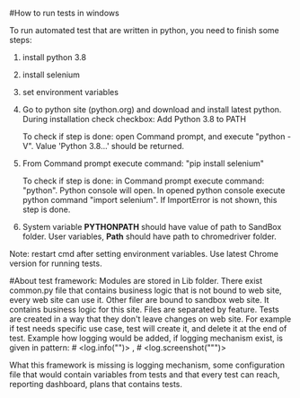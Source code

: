 #How to run tests in windows

To run automated test that are written in python, you need to finish some steps:
 1. install python 3.8
 2. install selenium
 3. set environment variables
 
 1. Go to python site (python.org) and download and install latest python.
    During installation check checkbox: Add Python 3.8 to PATH
    
    To check if step is done: open Command prompt, and execute "python -V". 
    Value 'Python 3.8...' should be returned.
    
 2. From Command prompt execute command: "pip install selenium"
 
    To check if step is done: in Command prompt execute command: "python". Python console
    will open. In opened python console execute python command "import selenium".
    If ImportError is not shown, this step is done.
    
 3. System variable **PYTHONPATH** should have value of  path to SandBox folder.
    User variables, **Path** should have path to chromedriver folder. 
    
Note: restart cmd after setting environment variables. Use latest Chrome version for running tests.


#About test framework:
Modules are stored in Lib folder. There exist common.py file that contains business logic
that is not bound to web site, every web site can use it. Other filer are bound to
sandbox web site. It contains business logic for this site. Files are separated
by feature. Tests are created in a way that they don't leave changes on web site.
For example if test needs specific use case, test will create it, and delete it at the end
 of test. Example how logging would be added, if logging mechanism exist,
  is given in pattern: # <log.info("")> , # <log.screenshot(""")>

What this framework is missing is logging mechanism, some configuration file that
would contain variables from tests and that every test can reach, reporting dashboard, plans
that contains tests.
    
    
   
 
